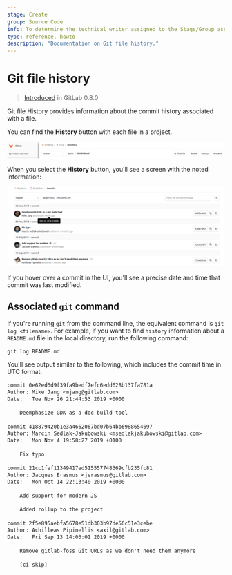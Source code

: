 ```yaml
---
stage: Create
group: Source Code
info: To determine the technical writer assigned to the Stage/Group associated with this page, see https://about.gitlab.com/handbook/engineering/ux/technical-writing/#designated-technical-writers
type: reference, howto
description: "Documentation on Git file history."
---
```


# Git file history

> [Introduced](https://gitlab.com/gitlab-org/gitlab/blob/9ba1224867665844b117fa037e1465bb706b3685/app/controllers/commits_controller.rb) in GitLab 0.8.0

Git file History provides information about the commit history associated
with a file.

You can find the **History** button with each file in a project.

![File history button](img/file_history_button_v12_6.png "History button")

When you select the **History** button, you'll see a screen with the
noted information:

![Git log output](img/file_history_output_v12_6.png "History button output")

If you hover over a commit in the UI, you'll see a precise date and time
that commit was last modified.

## Associated `git` command

If you're running `git` from the command line, the equivalent command
is `git log <filename>`. For example, if you want to find `history`
information about a `README.md` file in the local directory, run the
following command:

```shell
git log README.md
```

You'll see output similar to the following, which includes the commit
time in UTC format:

```shell
commit 0e62ed6d9f39fa9bedf7efc6edd628b137fa781a
Author: Mike Jang <mjang@gitlab.com>
Date:   Tue Nov 26 21:44:53 2019 +0000

    Deemphasize GDK as a doc build tool

commit 418879420b1e3a4662067bd07b64bb6988654697
Author: Marcin Sedlak-Jakubowski <msedlakjakubowski@gitlab.com>
Date:   Mon Nov 4 19:58:27 2019 +0100

    Fix typo

commit 21cc1fef11349417ed515557748369cfb235fc81
Author: Jacques Erasmus <jerasmus@gitlab.com>
Date:   Mon Oct 14 22:13:40 2019 +0000

    Add support for modern JS

    Added rollup to the project

commit 2f5e895aebfa5678e51db303b97de56c51e3cebe
Author: Achilleas Pipinellis <axil@gitlab.com>
Date:   Fri Sep 13 14:03:01 2019 +0000

    Remove gitlab-foss Git URLs as we don't need them anymore

    [ci skip]
```
